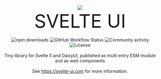 <div align="center">
    <img src="https://svelte-ui.com/svelte-ui-logo-200.png"><br>
    <span style="font-size: 60px">SVELTE UI</span><br><br>
    <div align="center">
        <img src="https://img.shields.io/npm/dw/%40smallstack%2Fsvelte-ui?logo=npm&label=esm" alt="npm downloads" />
        <img
				src="https://github.com/smallstack/svelte-ui/actions/workflows/ci.yml/badge.svg"
				alt="GitHub Workflow Status"
			/>
        <img
                src="https://img.shields.io/github/commit-activity/w/smallstack/svelte-ui/main?style=flat"
                alt="Community activity"
            />
        <img
					src="https://img.shields.io/github/license/smallstack/svelte-ui?style=flat"
					alt="License"
				/>
    </div>
    <br>
Tiny library for Svelte 5 and DaisyUI, published as multi entry ESM module and as web components
<br>
<br>
See <a href="https://svelte-ui.com">https://svelte-ui.com</a> for more information.
</div>
